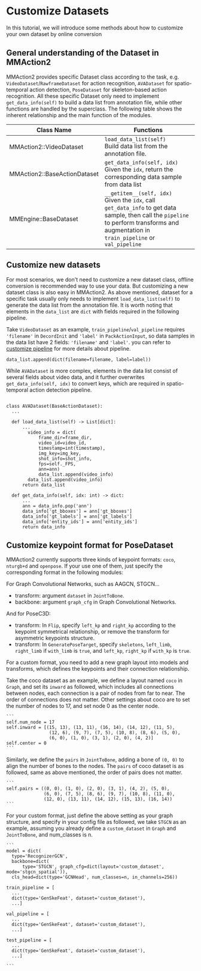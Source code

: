 # Customize Datasets

In this tutorial, we will introduce some methods about how to customize your own dataset by online conversion

## General understanding of the Dataset in MMAction2

MMAction2 provides specific Dataset class according to the task, e.g. `VideoDataset`/`RawframeDataset` for action recognition, `AVADataset` for spatio-temporal action detection, `PoseDataset` for skeleton-based action recognition. All these specific Dataset only need to implement `get_data_info(self)` to build a data list from annotation file, while other functions are handled by the superclass. The following table shows the inherent relationship and the main function of the modules.

| Class Name                   | Functions                                                                                                                                                                    |
| ---------------------------- | ---------------------------------------------------------------------------------------------------------------------------------------------------------------------------- |
| MMAction2::VideoDataset      | `load_data_list(self)` <br> Build data list from the annotation file.                                                                                                        |
| MMAction2::BaseActionDataset | `get_data_info(self, idx)` <br> Given the `idx`, return the corresponding data sample from data list                                                                         |
| MMEngine::BaseDataset        | `__getitem__(self, idx)` <br> Given the `idx`, call `get_data_info` to get data sample, then call the `pipeline` to perform transforms and augmentation in `train_pipeline` or `val_pipeline` |

## Customize new datasets

For most scenarios, we don't need to customize a new dataset class, offline conversion is recommended way to use your data. But customizing a new dataset class is also easy in MMAction2. As above mentioned, dataset for a specific task usually only needs to implement `load_data_list(self)` to generate the data list from the annotation file. It is worth noting that elements in the `data_list` are `dict` with fields required in the following pipeline.

Take `VideoDataset` as an example, `train_pipeline`/`val_pipeline` requires `'filename'` in `DecordInit` and `'label'` in `PackActionInput`, so data samples in the data list have 2 fields: `'filename'` and `'label'`.
you can refer to [customize pipeline](customize_pipeline.md) for more details about pipeline.

```
data_list.append(dict(filename=filename, label=label))
```

While `AVADataset` is more complex, elements in the data list consist of several fields about video data, and it further overwrites `get_data_info(self, idx)` to convert keys, which are required in spatio-temporal action detection pipeline.

```

class AVADataset(BaseActionDataset):
  ...

  def load_data_list(self) -> List[dict]:
      ...
        video_info = dict(
            frame_dir=frame_dir,
            video_id=video_id,
            timestamp=int(timestamp),
            img_key=img_key,
            shot_info=shot_info,
            fps=self._FPS,
            ann=ann)
            data_list.append(video_info)
        data_list.append(video_info)
      return data_list

  def get_data_info(self, idx: int) -> dict:
      ...
      ann = data_info.pop('ann')
      data_info['gt_bboxes'] = ann['gt_bboxes']
      data_info['gt_labels'] = ann['gt_labels']
      data_info['entity_ids'] = ann['entity_ids']
      return data_info
```

## Customize keypoint format for PoseDataset

MMAction2 currently supports three kinds of keypoint formats: `coco`, `nturgb+d` and `openpose`. If your use one of them, just specify the corresponding format in the following modules:

For Graph Convolutional Networks, such as AAGCN, STGCN...

- transform: argument `dataset` in `JointToBone`.
- backbone: argument `graph_cfg` in Graph Convolutional Networks.

And for PoseC3D:

- transform: In `Flip`, specify `left_kp` and `right_kp` according to the keypoint symmetrical relationship, or remove the transform for asymmetric keypoints structure.
- transform: In `GeneratePoseTarget`, specify `skeletons`, `left_limb`, `right_limb` if `with_limb` is `true`, and `left_kp`, `right_kp` if `with_kp` is `true`.

For a custom format, you need to add a new graph layout into models and transforms, which defines the keypoints and their connection relationship.

Take the coco dataset as an example, we define a layout named `coco` in `Graph`, and set its `inward` as followed, which includes all connections between nodes, each connection is a pair of nodes from far to near. The order of connections does not matter. Other settings about coco are to set the number of nodes to 17, and set node 0 as the center node.

````
```
self.num_node = 17
self.inward = [(15, 13), (13, 11), (16, 14), (14, 12), (11, 5),
                (12, 6), (9, 7), (7, 5), (10, 8), (8, 6), (5, 0),
                (6, 0), (1, 0), (3, 1), (2, 0), (4, 2)]
self.center = 0
```
````

Similarly, we define the `pairs` in `JointToBone`, adding a bone of `(0, 0)` to align the number of bones to the nodes. The `pairs` of coco dataset is as followed, same as above mentioned, the order of pairs does not matter.

````
```
self.pairs = ((0, 0), (1, 0), (2, 0), (3, 1), (4, 2), (5, 0),
              (6, 0), (7, 5), (8, 6), (9, 7), (10, 8), (11, 0),
              (12, 0), (13, 11), (14, 12), (15, 13), (16, 14))
```
````

For your custom format, just define the above setting as your graph structure, and specify in your config file as followed, we take `STGCN` as an example, assuming you already define a `custom_dataset` in `Graph` and `JointToBone`, and num_classes is n.

````
```
model = dict(
  type='RecognizerGCN',
  backbone=dict(
      type='STGCN', graph_cfg=dict(layout='custom_dataset', mode='stgcn_spatial')),
  cls_head=dict(type='GCNHead', num_classes=n, in_channels=256))

train_pipeline = [
  ...
  dict(type='GenSkeFeat', dataset='custom_dataset'),
  ...]

val_pipeline = [
  ...
  dict(type='GenSkeFeat', dataset='custom_dataset'),
  ...]

test_pipeline = [
  ...
  dict(type='GenSkeFeat', dataset='custom_dataset'),
  ...]

```
````
